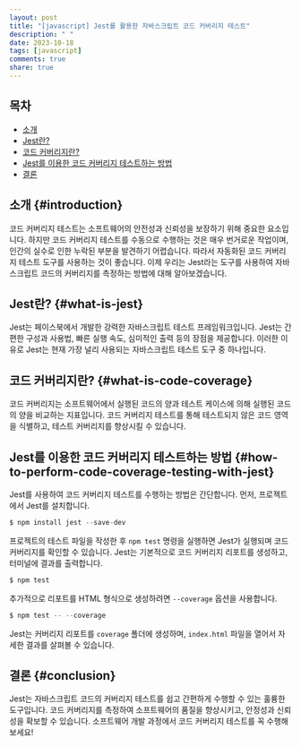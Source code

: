 ```yaml
---
layout: post
title: "[javascript] Jest를 활용한 자바스크립트 코드 커버리지 테스트"
description: " "
date: 2023-10-18
tags: [javascript]
comments: true
share: true
---
```


## 목차
- [소개](#introduction)
- [Jest란?](#what-is-jest)
- [코드 커버리지란?](#what-is-code-coverage)
- [Jest를 이용한 코드 커버리지 테스트하는 방법](#how-to-perform-code-coverage-testing-with-jest)
- [결론](#conclusion)

## 소개 {#introduction}

코드 커버리지 테스트는 소프트웨어의 안전성과 신뢰성을 보장하기 위해 중요한 요소입니다. 하지만 코드 커버리지 테스트를 수동으로 수행하는 것은 매우 번거로운 작업이며, 인간의 실수로 인한 누락된 부분을 발견하기 어렵습니다. 따라서 자동화된 코드 커버리지 테스트 도구를 사용하는 것이 좋습니다. 이제 우리는 Jest라는 도구를 사용하여 자바스크립트 코드의 커버리지를 측정하는 방법에 대해 알아보겠습니다.

## Jest란? {#what-is-jest}

Jest는 페이스북에서 개발한 강력한 자바스크립트 테스트 프레임워크입니다. Jest는 간편한 구성과 사용법, 빠른 실행 속도, 심미적인 출력 등의 장점을 제공합니다. 이러한 이유로 Jest는 현재 가장 널리 사용되는 자바스크립트 테스트 도구 중 하나입니다.

## 코드 커버리지란? {#what-is-code-coverage}

코드 커버리지는 소프트웨어에서 실행된 코드의 양과 테스트 케이스에 의해 실행된 코드의 양을 비교하는 지표입니다. 코드 커버리지 테스트를 통해 테스트되지 않은 코드 영역을 식별하고, 테스트 커버리지를 향상시킬 수 있습니다. 

## Jest를 이용한 코드 커버리지 테스트하는 방법 {#how-to-perform-code-coverage-testing-with-jest}

Jest를 사용하여 코드 커버리지 테스트를 수행하는 방법은 간단합니다. 먼저, 프로젝트에서 Jest를 설치합니다.

```javascript
$ npm install jest --save-dev
```

프로젝트의 테스트 파일을 작성한 후 `npm test` 명령을 실행하면 Jest가 실행되며 코드 커버리지를 확인할 수 있습니다. Jest는 기본적으로 코드 커버리지 리포트를 생성하고, 터미널에 결과를 출력합니다.

```javascript
$ npm test
```

추가적으로 리포트를 HTML 형식으로 생성하려면 `--coverage` 옵션을 사용합니다.

```javascript
$ npm test -- --coverage
```

Jest는 커버리지 리포트를 `coverage` 폴더에 생성하며, `index.html` 파일을 열어서 자세한 결과를 살펴볼 수 있습니다.

## 결론 {#conclusion}

Jest는 자바스크립트 코드의 커버리지 테스트를 쉽고 간편하게 수행할 수 있는 훌륭한 도구입니다. 코드 커버리지를 측정하여 소프트웨어의 품질을 향상시키고, 안정성과 신뢰성을 확보할 수 있습니다. 소프트웨어 개발 과정에서 코드 커버리지 테스트를 꼭 수행해보세요!